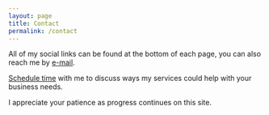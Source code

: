 ```yaml
---
layout: page
title: Contact
permalink: /contact
---
```


All of my social links can be found at the bottom of each page, you can also reach me by [e-mail](mailto:matt.stubenhofer@gmail.com). 

[Schedule time](https://calendly.com/mattstub/30min) with me to discuss ways my services could help with your business needs.

I appreciate your patience as progress continues on this site.
